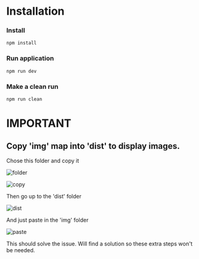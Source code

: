 
# Installation
### Install
~~~~
npm install
~~~~

### Run application
~~~~
npm run dev
~~~~
### Make a clean run
~~~~
npm run clean
~~~~

# IMPORTANT

## Copy 'img' map into 'dist' to display images.
Chose this folder and copy it

![folder](https://user-images.githubusercontent.com/81177279/157954237-7e7666fa-e76a-46a9-9aac-d3a77be8bc4c.png)

![copy](https://user-images.githubusercontent.com/81177279/157954411-68797fe4-919b-41c4-adec-abc48dbfbb1c.png)


Then go up to the 'dist' folder

![dist](https://user-images.githubusercontent.com/81177279/157954345-11bf19ff-8c06-464b-9ea9-e7bc2f1f7042.png)

And just paste in the 'img' folder

![paste](https://user-images.githubusercontent.com/81177279/157954926-923ad3a0-eaee-4550-a5ff-a0d819543bf6.png)

This should solve the issue. Will find a solution so these extra steps won't be needed.
